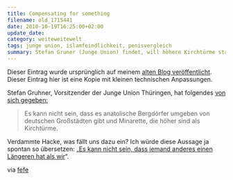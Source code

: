 ```yaml
---
title: Compensating for something
filename: old_1715441
date: 2010-10-19T16:25:00+02:00
update_date:
category: weiteweitewelt
tags: junge union, islamfeindlichkeit, penisvergleich
summary: Stefan Gruner (Junge Union) findet, will höhere Kirchtürme statt Minarette. Muss er da was kompensieren?
---
```

Dieser Eintrag wurde ursprünglich auf meinem [alten Blog veröffentlicht](https://stu.blogger.de/stories/1715441/). Dieser Eintrag hier ist eine Kopie mit kleinen technischen Anpassungen.

Stefan Gruhner, Vorsitzender der Junge Union Thüringen, hat folgendes [von sich gegeben:](https://www.thueringer-allgemeine.de/startseite/detail/-/specific/Stefan-Gruhner-Guttenberg-ist-fuer-alle-Aemter-geeignet-540995485)

> Es kann nicht sein, dass es anatolische Bergdörfer umgeben von deutschen Großstädten gibt und Minarette, die höher sind als Kirchtürme.

Verdammte Hacke, was fällt uns dazu ein? Ich würde diese Aussage ja spontan so übersetzen: „[Es kann nicht sein, dass jemand anderes einen Längeren hat als wir](http://tvtropes.org/pmwiki/pmwiki.php/Main/CompensatingForSomething)“.

via [fefe](https://blog.fefe.de)

